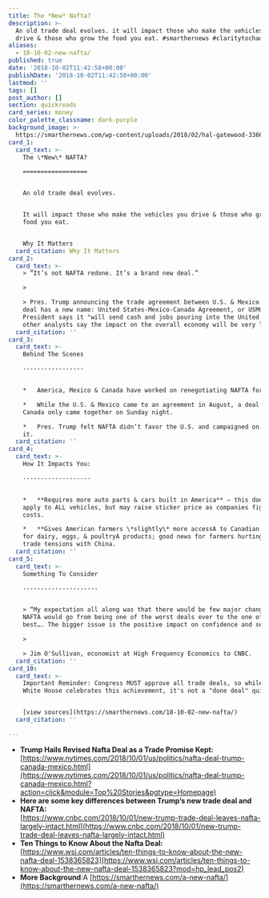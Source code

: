 ```yaml
---
title: The *New* Nafta?
description: >-
  An old trade deal evolves. it will impact those who make the vehicles you
  drive & those who grow the food you eat. #smarthernews #claritytochaos #news
aliases:
  - 18-10-02-new-nafta/
published: true
date: '2018-10-02T11:42:58+00:00'
publishDate: '2018-10-02T11:42:58+00:00'
lastmod: ''
tags: []
post_author: []
section: quickreads
card_series: money
color_palette_classname: dark-purple
background_image: >-
  https://smarthernews.com/wp-content/uploads/2018/02/hal-gatewood-336681-360x360.jpg
card_1:
  card_text: >-
    The \*New\* NAFTA?

    ==================


    An old trade deal evolves.


    It will impact those who make the vehicles you drive & those who grow the
    food you eat.


    Why It Matters
  card_citation: Why It Matters
card_2:
  card_text: >-
    > “It’s not NAFTA redone. It’s a brand new deal.”

    > 

    > Pres. Trump announcing the trade agreement between U.S. & Mexico. The new
    deal has a new name: United States-Mexico-Canada Agreement, or USMCA. The
    President says it "will send cash and jobs pouring into the United States";
    other analysts say the impact on the overall economy will be very little.
  card_citation: ''
card_3:
  card_text: >-
    Behind The Scenes

    -----------------


    *   America, Mexico & Canada have worked on renegotiating NAFTA for weeks.

    *   While the U.S. & Mexico came to an agreement in August, a deal with
    Canada only came together on Sunday night.

    *   Pres. Trump felt NAFTA didn’t favor the U.S. and campaigned on changing
    it.
  card_citation: ''
card_4:
  card_text: >-
    How It Impacts You:

    -------------------


    *   **Requires more auto parts & cars built in America** – this doesn’t
    apply to ALL vehicles, but may raise sticker price as companies figure out
    costs.

    *   **Gives American farmers \*slightly\* more accessA to Canadian markets**
    for dairy, eggs, & poultryA products; good news for farmers hurting due to
    trade tensions with China.
  card_citation: ''
card_5:
  card_text: >-
    Something To Consider

    ---------------------


    > “My expectation all along was that there would be few major changes and
    NAFTA would go from being one of the worst deals ever to the one of the
    best…. The bigger issue is the positive impact on confidence and sentiment.”

    > 

    > Jim O'Sullivan, economist at High Frequency Economics to CNBC.
  card_citation: ''
card_10:
  card_text: >-
    Important Reminder: Congress MUST approve all trade deals, so while the
    White House celebrates this achievement, it's not a "done deal" quite yet.


    [view sources](https://smarthernews.com/18-10-02-new-nafta/)
  card_citation: ''

---
```

*   **Trump Hails Revised Nafta Deal as a Trade Promise Kept:**  
    [https://www.nytimes.com/2018/10/01/us/politics/nafta-deal-trump-canada-mexico.html](https://www.nytimes.com/2018/10/01/us/politics/nafta-deal-trump-canada-mexico.html?action=click&module=Top%20Stories&pgtype=Homepage)
*   **Here are some key differences between Trump’s new trade deal and NAFTA:**  
    [https://www.cnbc.com/2018/10/01/new-trump-trade-deal-leaves-nafta-largely-intact.html](https://www.cnbc.com/2018/10/01/new-trump-trade-deal-leaves-nafta-largely-intact.html)
*   **Ten Things to Know About the Nafta Deal:**  
    [https://www.wsj.com/articles/ten-things-to-know-about-the-new-nafta-deal-1538365823](https://www.wsj.com/articles/ten-things-to-know-about-the-new-nafta-deal-1538365823?mod=hp_lead_pos2)
*   **More Background**:A [https://smarthernews.com/a-new-nafta/](https://smarthernews.com/a-new-nafta/)